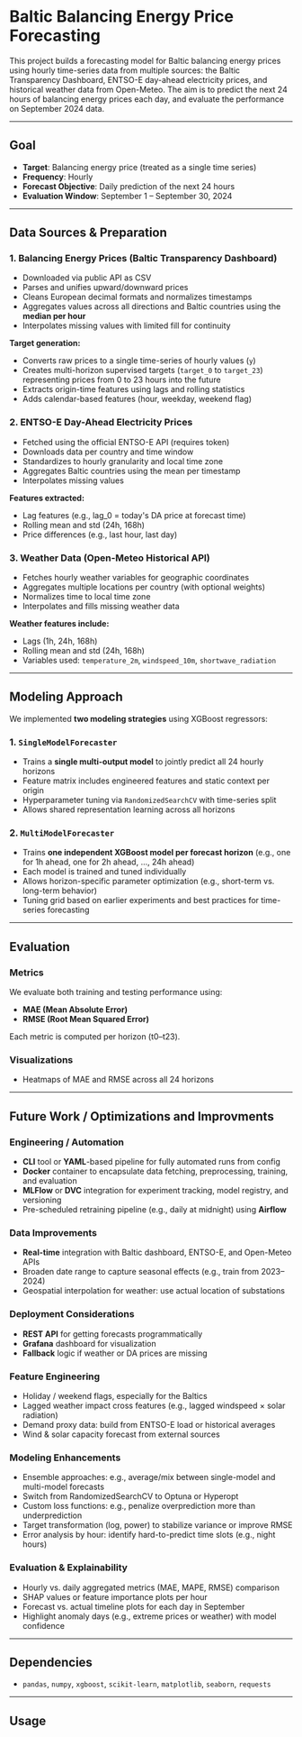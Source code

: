 # Baltic Balancing Energy Price Forecasting

This project builds a forecasting model for Baltic balancing energy prices using hourly time-series data from multiple sources: the Baltic Transparency Dashboard, ENTSO-E day-ahead electricity prices, and historical weather data from Open-Meteo. The aim is to predict the next 24 hours of balancing energy prices each day, and evaluate the performance on September 2024 data.

---

## Goal

* **Target**: Balancing energy price (treated as a single time series)
* **Frequency**: Hourly
* **Forecast Objective**: Daily prediction of the next 24 hours
* **Evaluation Window**: September 1 – September 30, 2024

---

## Data Sources & Preparation

### 1. **Balancing Energy Prices (Baltic Transparency Dashboard)**

* Downloaded via public API as CSV
* Parses and unifies upward/downward prices
* Cleans European decimal formats and normalizes timestamps
* Aggregates values across all directions and Baltic countries using the **median per hour**
* Interpolates missing values with limited fill for continuity

**Target generation:**

* Converts raw prices to a single time-series of hourly values (`y`)
* Creates multi-horizon supervised targets (`target_0` to `target_23`) representing prices from 0 to 23 hours into the future
* Extracts origin-time features using lags and rolling statistics
* Adds calendar-based features (hour, weekday, weekend flag)

### 2. **ENTSO-E Day-Ahead Electricity Prices**

* Fetched using the official ENTSO-E API (requires token)
* Downloads data per country and time window
* Standardizes to hourly granularity and local time zone
* Aggregates Baltic countries using the mean per timestamp
* Interpolates missing values

**Features extracted:**

* Lag features (e.g., lag_0 = today's DA price at forecast time)
* Rolling mean and std (24h, 168h)
* Price differences (e.g., last hour, last day)

### 3. **Weather Data (Open-Meteo Historical API)**

* Fetches hourly weather variables for geographic coordinates
* Aggregates multiple locations per country (with optional weights)
* Normalizes time to local time zone
* Interpolates and fills missing weather data

**Weather features include:**

* Lags (1h, 24h, 168h)
* Rolling mean and std (24h, 168h)
* Variables used: `temperature_2m`, `windspeed_10m`, `shortwave_radiation`

---

## Modeling Approach

We implemented **two modeling strategies** using XGBoost regressors:

### 1. `SingleModelForecaster`

* Trains a **single multi-output model** to jointly predict all 24 hourly horizons
* Feature matrix includes engineered features and static context per origin
* Hyperparameter tuning via `RandomizedSearchCV` with time-series split
* Allows shared representation learning across all horizons

### 2. `MultiModelForecaster`

* Trains **one independent XGBoost model per forecast horizon** (e.g., one for 1h ahead, one for 2h ahead, ..., 24h ahead)
* Each model is trained and tuned individually
* Allows horizon-specific parameter optimization (e.g., short-term vs. long-term behavior)
* Tuning grid based on earlier experiments and best practices for time-series forecasting

---

## Evaluation

### Metrics

We evaluate both training and testing performance using:

* **MAE (Mean Absolute Error)**
* **RMSE (Root Mean Squared Error)**

Each metric is computed per horizon (t0–t23).

### Visualizations

* Heatmaps of MAE and RMSE across all 24 horizons

---

##  Future Work / Optimizations and Improvments

### Engineering / Automation
* **CLI** tool or **YAML**-based pipeline for fully automated runs from config
* **Docker** container to encapsulate data fetching, preprocessing, training, and evaluation
* **MLFlow** or **DVC** integration for experiment tracking, model registry, and versioning
* Pre-scheduled retraining pipeline (e.g., daily at midnight) using **Airflow**

### Data Improvements
* **Real-time** integration with Baltic dashboard, ENTSO-E, and Open-Meteo APIs
* Broaden date range to capture seasonal effects (e.g., train from 2023–2024)
* Geospatial interpolation for weather: use actual location of substations

### Deployment Considerations
* **REST API** for getting forecasts programmatically
* **Grafana** dashboard for visualization
* **Fallback** logic if weather or DA prices are missing

### Feature Engineering
* Holiday / weekend flags, especially for the Baltics
* Lagged weather impact cross features (e.g., lagged windspeed × solar radiation)
* Demand proxy data: build from ENTSO-E load or historical averages
* Wind & solar capacity forecast from external sources

### Modeling Enhancements
* Ensemble approaches: e.g., average/mix between single-model and multi-model forecasts
* Switch from RandomizedSearchCV to Optuna or Hyperopt
* Custom loss functions: e.g., penalize overprediction more than underprediction
* Target transformation (log, power) to stabilize variance or improve RMSE
* Error analysis by hour: identify hard-to-predict time slots (e.g., night hours)

### Evaluation & Explainability
* Hourly vs. daily aggregated metrics (MAE, MAPE, RMSE) comparison
* SHAP values or feature importance plots per hour
* Forecast vs. actual timeline plots for each day in September
* Highlight anomaly days (e.g., extreme prices or weather) with model confidence


---

## Dependencies

* `pandas`, `numpy`, `xgboost`, `scikit-learn`, `matplotlib`, `seaborn`, `requests`


----

## Usage


